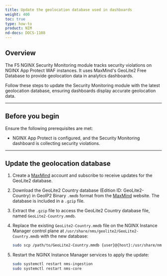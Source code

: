 ```yaml
---
title: Update the geolocation database used in dashboards
weight: 400
toc: true
type: how-to
product: NIM
nd-docs: DOCS-1108
---
```


## Overview

The F5 NGINX Security Monitoring module tracks security violations on NGINX App Protect WAF instances. It uses MaxMind's GeoLite2 Free Database to provide geolocation data in analytics dashboards.

Follow these steps to update the Security Monitoring module with the latest geolocation database, ensuring dashboards display accurate geolocation data.

---

## Before you begin

Ensure the following prerequisites are met:

- NGINX App Protect is configured, and the Security Monitoring dashboard is collecting security violations.

---

## Update the geolocation database

1. Create a [MaxMind](https://dev.maxmind.com/geoip/geolite2-free-geolocation-data/) account and subscribe to receive updates for the GeoLite2 database.
1. Download the GeoLite2 Country database (Edition ID: GeoLite2-Country) in GeoIP2 Binary `.mmdb` format from the [MaxMind](https://www.maxmind.com/en/accounts/current/geoip/downloads) website. The database is included in a `.gzip` file.
1. Extract the `.gzip` file to access the GeoLite2 Country database file, named `GeoLite2-Country.mmdb`.
1. Replace the existing `GeoLite2-Country.mmdb` file on the NGINX Instance Manager control plane at `/usr/share/nms/geolite2/GeoLite2-Country.mmdb` with the new database:

    ```bash
    sudo scp /path/to/GeoLite2-Country.mmdb {user}@{host}:/usr/share/nms/geolite2/GeoLite2-Country.mmdb
    ```

1. Restart the NGINX Instance Manager services to apply the update:

    ```bash
    sudo systemctl restart nms-ingestion
    sudo systemctl restart nms-core
    ```
